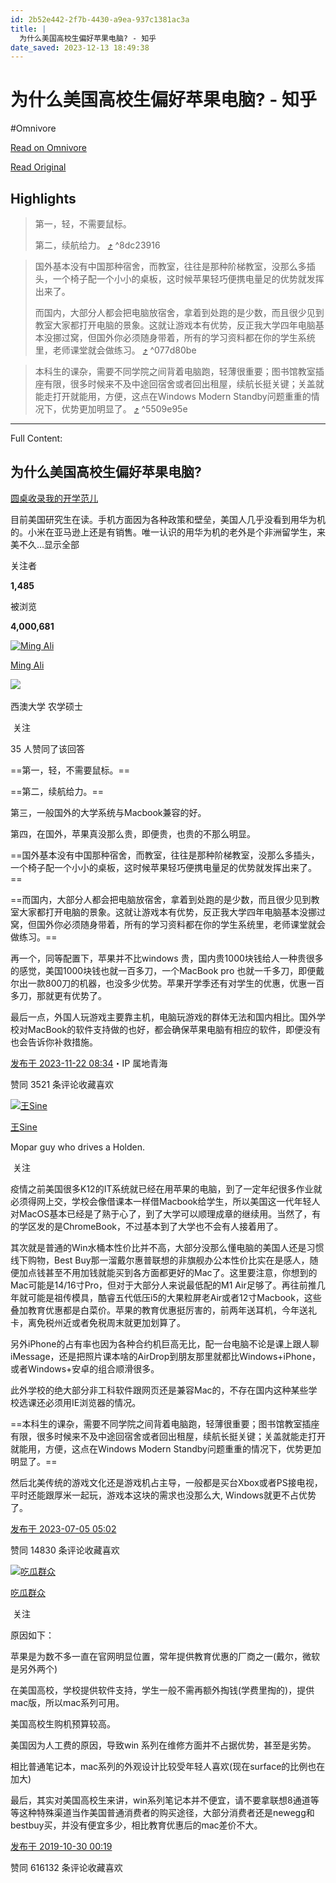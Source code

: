 ```yaml
---
id: 2b52e442-2f7b-4430-a9ea-937c1381ac3a
title: |
  为什么美国高校生偏好苹果电脑? - 知乎
date_saved: 2023-12-13 18:49:38
---
```


# 为什么美国高校生偏好苹果电脑? - 知乎
#Omnivore

[Read on Omnivore](https://omnivore.app/me/https-www-zhihu-com-question-348612536-answer-3298369440-18c6595ed6a)

[Read Original](https://www.zhihu.com/question/348612536/answer/3298369440)

## Highlights

> 第一，轻，不需要鼠标。
> 
> 第二，续航给力。 [⤴️](https://omnivore.app/me/https-www-zhihu-com-question-348612536-answer-3298369440-18c6595ed6a#8dc23916-356e-4c57-8952-0ea802198a61)  ^8dc23916

> 国外基本没有中国那种宿舍，而教室，往往是那种阶梯教室，没那么多插头，一个椅子配一个小小的桌板，这时候苹果轻巧便携电量足的优势就发挥出来了。
> 
> 而国内，大部分人都会把电脑放宿舍，拿着到处跑的是少数，而且很少见到教室大家都打开电脑的景象。这就让游戏本有优势，反正我大学四年电脑基本没挪过窝，但国外你必须随身带着，所有的学习资料都在你的学生系统里，老师课堂就会做练习。 [⤴️](https://omnivore.app/me/https-www-zhihu-com-question-348612536-answer-3298369440-18c6595ed6a#077d80be-74f7-4aa5-98dc-7ce0aae54c10)  ^077d80be

> 本科生的课杂，需要不同学院之间背着电脑跑，轻薄很重要；图书馆教室插座有限，很多时候来不及中途回宿舍或者回出租屋，续航长挺关键；关盖就能走打开就能用，方便，这点在Windows Modern Standby问题重重的情况下，优势更加明显了。 [⤴️](https://omnivore.app/me/https-www-zhihu-com-question-348612536-answer-3298369440-18c6595ed6a#5509e95e-cbea-4038-b620-94e045bdf466)  ^5509e95e


--- 

Full Content: 

## 为什么美国高校生偏好苹果电脑?

[圆桌收录我的开学范儿](https://www.zhihu.com/roundtable/mycollegestyle)

目前美国研究生在读。手机方面因为各种政策和壁垒，美国人几乎没看到用华为机的。小米在亚马逊上还是有销售。唯一认识的用华为机的老外是个非洲留学生，来美不久…显示全部 ​

关注者

**1,485**

被浏览

**4,000,681**

[![Ming Ali](https://proxy-prod.omnivore-image-cache.app/0x0,sGxopIRulX8r9imZY22D4nnYkMS4bzQWqjdS6J3NQ7vg/https://picx.zhimg.com/v2-e0d3d011ba4cb9944ed085b34df5e2e6_l.jpg?source=2c26e567)](https://www.zhihu.com/people/ming-ali)

[Ming Ali](https://www.zhihu.com/people/ming-ali)

[​](https://www.zhihu.com/question/48510028)​![](https://proxy-prod.omnivore-image-cache.app/0x0,sRpP1H2oa_TfsDLpATwsIt6ipVLRN7HlUZGTch2Ee4JQ/https://picx.zhimg.com/v2-4812630bc27d642f7cafcd6cdeca3d7a.jpg?source=88ceefae)

西澳大学 农学硕士

​ 关注

35 人赞同了该回答

==第一，轻，不需要鼠标。==

==第二，续航给力。==

第三，一般国外的大学系统与Macbook兼容的好。

第四，在国外，苹果真没那么贵，即便贵，也贵的不那么明显。

==国外基本没有中国那种宿舍，而教室，往往是那种阶梯教室，没那么多插头，一个椅子配一个小小的桌板，这时候苹果轻巧便携电量足的优势就发挥出来了。==

==而国内，大部分人都会把电脑放宿舍，拿着到处跑的是少数，而且很少见到教室大家都打开电脑的景象。这就让游戏本有优势，反正我大学四年电脑基本没挪过窝，但国外你必须随身带着，所有的学习资料都在你的学生系统里，老师课堂就会做练习。==

再一个，同等配置下，苹果并不比windows 贵，国内贵1000块钱给人一种贵很多的感觉，美国1000块钱也就一百多刀，一个MacBook pro 也就一千多刀，即便戴尔出一款800刀的机器，也没多少优势。苹果开学季还有对学生的优惠，优惠一百多刀，那就更有优势了。

最后一点，外国人玩游戏主要靠主机，电脑玩游戏的群体无法和国内相比。国外学校对MacBook的软件支持做的也好，都会确保苹果电脑有相应的软件，即便没有也会告诉你补救措施。

[发布于 2023-11-22 08:34](https://www.zhihu.com/question/348612536/answer/3298369440)・IP 属地青海

​赞同 35​​21 条评论​收藏​喜欢

[![王Sine](https://proxy-prod.omnivore-image-cache.app/0x0,sSPPu4KYeZmzj8_5C6bOECVGr7lDvwUeXFN8ng_7rJbw/https://picx.zhimg.com/v2-b76444200c6891a411b8e34bba2ee498_l.jpg?source=1def8aca)](https://www.zhihu.com/people/wang-sine-29)

[王Sine](https://www.zhihu.com/people/wang-sine-29)

Mopar guy who drives a Holden.

​ 关注

疫情之前美国很多K12的IT系统就已经在用苹果的电脑，到了一定年纪很多作业就必须得网上交，学校会像借课本一样借Macbook给学生，所以美国这一代年轻人对MacOS基本已经是了熟于心了，到了大学可以顺理成章的继续用。当然了，有的学区发的是ChromeBook，不过基本到了大学也不会有人接着用了。

其次就是普通的Win水桶本性价比并不高，大部分没那么懂电脑的美国人还是习惯线下购物，Best Buy那一溜戴尔惠普联想的非旗舰办公本性价比实在是感人，随便加点钱甚至不用加钱就能买到各方面都更好的Mac了。这里要注意，你想到的Mac可能是14/16寸Pro，但对于大部分人来说最低配的M1 Air足够了。再往前推几年就可能是祖传模具，酷睿五代低压i5的大果粒屏老Air或者12寸Macbook，这些叠加教育优惠都是白菜价。苹果的教育优惠挺厉害的，前两年送耳机，今年送礼卡，离免税州近或者免税周末就更加划算了。

另外iPhone的占有率也因为各种合约机巨高无比，配一台电脑不论是课上跟人聊iMessage，还是把照片课本啥的AirDrop到朋友那里就都比Windows+iPhone，或者Windows+安卓的组合顺滑很多。

此外学校的绝大部分非工科软件跟网页还是兼容Mac的，不存在国内这种某些学校选课还必须用IE浏览器的情况。

==本科生的课杂，需要不同学院之间背着电脑跑，轻薄很重要；图书馆教室插座有限，很多时候来不及中途回宿舍或者回出租屋，续航长挺关键；关盖就能走打开就能用，方便，这点在Windows Modern Standby问题重重的情况下，优势更加明显了。==

然后北美传统的游戏文化还是游戏机占主导，一般都是买台Xbox或者PS接电视，平时还能跟厚米一起玩，游戏本这块的需求也没那么大, Windows就更不占优势了。

[发布于 2023-07-05 05:02](https://www.zhihu.com/question/348612536/answer/3104566878)

​赞同 148​​30 条评论​收藏​喜欢

[![吃瓜群众](https://proxy-prod.omnivore-image-cache.app/0x0,sYPOst_vEAudSx_wTU8sqAW1P6hYvsnvtGO6ogPfY6n0/https://picx.zhimg.com/v2-abed1a8c04700ba7d72b45195223e0ff_l.jpg?source=1def8aca)](https://www.zhihu.com/people/chi-gua-qun-zhong-59-37)

[吃瓜群众](https://www.zhihu.com/people/chi-gua-qun-zhong-59-37)

​ 关注

原因如下：

苹果是为数不多一直在官网明显位置，常年提供教育优惠的厂商之一(戴尔，微软是另外两个)

在美国高校，学校提供软件支持，学生一般不需再额外掏钱(学费里掏的)，提供mac版，所以mac系列可用。

美国高校生购机预算较高。

美国因为人工费的原因，导致win 系列在维修方面并不占据优势，甚至是劣势。

相比普通笔记本，mac系列的外观设计比较受年轻人喜欢(现在surface的比例也在加大)

最后，其实对美国高校生来讲，win系列笔记本并不便宜，请不要拿联想8通道等等这种特殊渠道当作美国普通消费者的购买途径，大部分消费者还是newegg和bestbuy买，并没有便宜多少，相比教育优惠后的mac差价不大。

[发布于 2019-10-30 00:19](https://www.zhihu.com/question/348612536/answer/874839148)

​赞同 616​​132 条评论​收藏​喜欢
